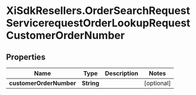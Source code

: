 # XiSdkResellers.OrderSearchRequestServicerequestOrderLookupRequestCustomerOrderNumber

## Properties

Name | Type | Description | Notes
------------ | ------------- | ------------- | -------------
**customerOrderNumber** | **String** |  | [optional] 



